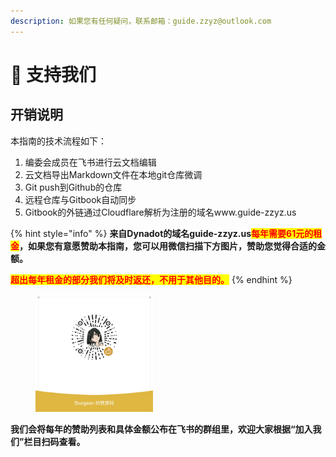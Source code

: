 ```yaml
---
description: 如果您有任何疑问，联系邮箱：guide.zzyz@outlook.com
---
```


# 💸 支持我们

## 开销说明

本指南的技术流程如下：

1. 编委会成员在飞书进行云文档编辑
2. 云文档导出Markdown文件在本地git仓库微调
3. Git push到Github的仓库
4. 远程仓库与Gitbook自动同步
5. Gitbook的外链通过Cloudflare解析为注册的域名www.guide-zzyz.us

{% hint style="info" %}
**来自Dynadot的域名guide-zzyz.us**<mark style="color:red;">**每年需要61元的租金**</mark>**，如果您有意愿赞助本指南，您可以用微信扫描下方图片，赞助您觉得合适的金额。**

<mark style="color:red;">**超出每年租金的部分我们将及时返还，不用于其他目的。**</mark>
{% endhint %}

<figure><img src=".gitbook/assets/赞赏码.png" alt="" width="188"><figcaption></figcaption></figure>

**我们会将每年的赞助列表和具体金额公布在飞书的群组里，欢迎大家根据“加入我们”栏目扫码查看。**
